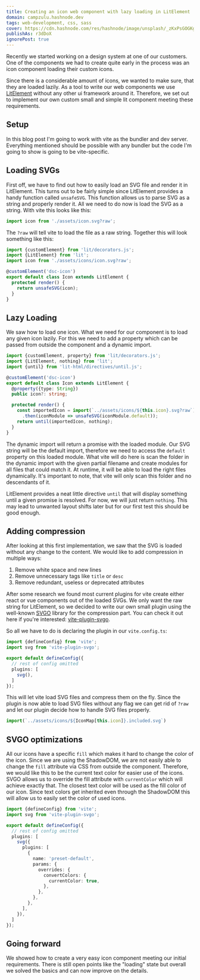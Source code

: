```yaml
---
title: Creating an icon web component with lazy loading in LitElement
domain: campzulu.hashnode.dev
tags: web-development, css, sass
cover: https://cdn.hashnode.com/res/hashnode/image/unsplash/_zKxPsGOGKg/upload/v1666550567525/TYz2JBy-V.jpeg?w=1600&h=840&fit=crop&crop=entropy&auto=compress,format&format=webp
publishAs: r3dDoX
ignorePost: true
---
```


Recently we started working on a design system at one of our customers. One of the components we had
to create quite early in the process was an icon component loading their custom icons.

Since there is a considerable amount of icons, we wanted to make sure, that they are loaded lazily.
As a tool to write our web components we use [LitElement](https://lit.dev/docs/) without any other ui framework around it.
Therefore, we set out to implement our own custom small and simple lit component meeting these
requirements.

## Setup

In this blog post I'm going to work with vite as the bundler and dev server. Everything mentioned
should be possible with any bundler but the code I'm going to show is going to be vite-specific.

## Loading SVGs

First off, we have to find out how to easily load an SVG file and render it in LitElement. This
turns out to be fairly simple since LitElement provides a handy function called `unsafeSVG`. This
function allows us to parse SVG as a string and properly render it. All we need to do now is load
the SVG as a string. With vite this looks like this:

```javascript
import icon from './assets/icon.svg?raw';
```

The `?raw` will tell vite to load the file as a raw string. Together this will look something like
this:

```typescript
import {customElement} from 'lit/decorators.js';
import {LitElement} from 'lit';
import icon from './assets/icons/icon.svg?raw';

@customElement('dsc-icon')
export default class Icon extends LitElement {
  protected render() {
    return unsafeSVG(icon);
  }
}
```

## Lazy Loading

We saw how to load one icon. What we need for our component is to load any given icon lazily. For
this we need to add a property which can be passed from outside the component and a dynamic import.

```typescript
import {customElement, property} from 'lit/decorators.js';
import {LitElement, nothing} from 'lit';
import {until} from 'lit-html/directives/until.js';

@customElement('dsc-icon')
export default class Icon extends LitElement {
  @property({type: String})
  public icon?: string;

  protected render() {
    const importedIcon = import(`../assets/icons/${this.icon}.svg?raw`)
      .then(iconModule => unsafeSVG(iconModule.default));
    return until(importedIcon, nothing);
  }
}
```

The dynamic import will return a promise with the loaded module. Our SVG string will be the default
import, therefore we need to access the `default` property on this loaded module. What vite will do
here is scan the folder in the dynamic import with the given partial filename and create modules for
all files that could match it. At runtime, it will be able to load the right files dynamically. It's
important to note, that vite will only scan this folder and no descendants of it.

LitElement provides a neat little directive `until` that will display something until a given
promise is resolved. For now, we will just return `nothing`. This may lead to unwanted layout shifts
later but for our first test this should be good enough.

## Adding compression

After looking at this first implementation, we saw that the SVG is loaded without any change to the
content. We would like to add compression in multiple ways:

1. Remove white space and new lines
2. Remove unnecessary tags like `title` or `desc`
3. Remove redundant, useless or deprecated attributes

After some research we found most current plugins for vite create either react or vue components out
of the loaded SVGs. We only want the raw string for LitElement, so we decided to write our own small
plugin using the well-known [SVGO](https://github.com/svg/svgo) library for the compression part.
You can check it out here if you're
interested: [vite-plugin-svgo](https://github.com/r3dDoX/vite-plugin-svgo).

So all we have to do is declaring the plugin in our `vite.config.ts`:

```typescript
import {defineConfig} from 'vite';
import svg from 'vite-plugin-svgo';

export default defineConfig({
  // rest of config omitted
  plugins: [
    svg(),
  ]
});
```

This will let vite load SVG files and compress them on the fly. Since the plugin is now able to load
SVG files without any flag we can get rid of `?raw` and let our plugin decide how to handle SVG
files properly.

```typescript
import(`../assets/icons/${IconMap[this.icon]}.included.svg`)
```

## SVGO optimizations

All our icons have a specific `fill` which makes it hard to change the color of the icon. Since we
are using the ShadowDOM, we are not easily able to change the `fill` attribute via CSS from outside
the component. Therefore, we would like this to be the current text color for easier use of the
icons. SVGO allows us to override the fill attribute with `currentColor` which will achieve exactly
that. The closest text color will be used as the fill color of our icon. Since text colors get
inherited even through the ShadowDOM this will allow us to easily set the color of used icons.

```typescript
import {defineConfig} from 'vite';
import svg from 'vite-plugin-svgo';

export default defineConfig({
  // rest of config omitted
  plugins: [
    svg({
      plugins: [
        {
          name: 'preset-default',
          params: {
            overrides: {
              convertColors: {
                currentColor: true,
              },
            },
          },
        },
      ],
    }),
  ]
});
```

## Going forward

We showed how to create a very easy icon component meeting our initial requirements. There is still
open points like the "loading" state but overall we solved the basics and can now improve on the
details.
